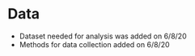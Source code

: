 # Data

- Dataset needed for analysis was added on 6/8/20
- Methods for data collection added on 6/8/20
